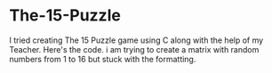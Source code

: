 # The-15-Puzzle
I tried creating The 15 Puzzle game using C along with the help of my Teacher. Here's the code. 
i am trying to create a matrix with random numbers from 1 to 16 but stuck with the formatting.

